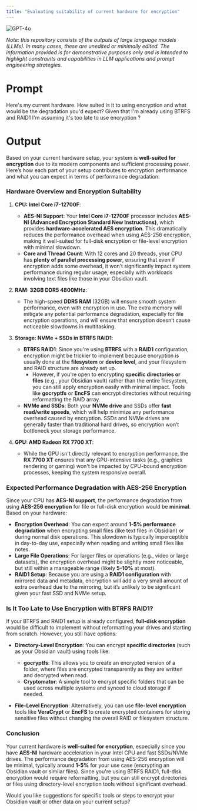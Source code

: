 ```yaml
---
title: "Evaluating suitability of current hardware for encryption"
---
```

![GPT-4o](https://img.shields.io/badge/GPT--4o-3333FF?style=for-the-badge&logo=openai&logoColor=white)



*Note: this repository consists of the outputs of large language models (LLMs). In many cases, these are unedited or minimally edited. The information provided is for demonstrative purposes only and is intended to highlight constraints and capabilities in LLM applications and prompt engineering strategies.*


# Prompt

Here's my current hardware. How suited is it to using encryption and what would be the degradation you'd expect? Given that I'm already using BTRFS and RAID1 I'm assuming it's too late to use encryption ?

# Output

Based on your current hardware setup, your system is **well-suited for encryption** due to its modern components and sufficient processing power. Here’s how each part of your setup contributes to encryption performance and what you can expect in terms of performance degradation:

### **Hardware Overview and Encryption Suitability**

1. **CPU: Intel Core i7-12700F**:
   - **AES-NI Support**: Your **Intel Core i7-12700F** processor includes **AES-NI (Advanced Encryption Standard New Instructions)**, which provides **hardware-accelerated AES encryption**. This dramatically reduces the performance overhead when using AES-256 encryption, making it well-suited for full-disk encryption or file-level encryption with minimal slowdown.
   - **Core and Thread Count**: With 12 cores and 20 threads, your CPU has **plenty of parallel processing power**, ensuring that even if encryption adds some overhead, it won’t significantly impact system performance during regular usage, especially with workloads involving text files like those in your Obsidian vault.

2. **RAM: 32GB DDR5 4800MHz**:
   - The high-speed **DDR5 RAM** (32GB) will ensure smooth system performance, even with encryption in use. The extra memory will mitigate any potential performance degradation, especially for file encryption operations, and will ensure that encryption doesn’t cause noticeable slowdowns in multitasking.

3. **Storage: NVMe + SSDs in BTRFS RAID1**:
   - **BTRFS RAID1**: Since you're using **BTRFS** with a **RAID1** configuration, encryption might be trickier to implement because encryption is usually done at the **filesystem** or **device level**, and your filesystem and RAID structure are already set up.
     - However, if you're open to encrypting **specific directories or files** (e.g., your Obsidian vault) rather than the entire filesystem, you can still apply encryption easily with minimal impact. Tools like **gocryptfs** or **EncFS** can encrypt directories without requiring reformatting the RAID array.
   - **NVMe and SSDs**: Both your **NVMe drive** and SSDs offer **fast read/write speeds**, which will help minimize any performance overhead caused by encryption. SSDs and NVMe drives are generally faster than traditional hard drives, so encryption won’t bottleneck your storage performance.

4. **GPU: AMD Radeon RX 7700 XT**:
   - While the GPU isn't directly relevant to encryption performance, the **RX 7700 XT** ensures that any GPU-intensive tasks (e.g., graphics rendering or gaming) won't be impacted by CPU-bound encryption processes, keeping the system responsive overall.

### **Expected Performance Degradation with AES-256 Encryption**

Since your CPU has **AES-NI support**, the performance degradation from using **AES-256 encryption** for file or full-disk encryption would be **minimal**. Based on your hardware:
- **Encryption Overhead**: You can expect around **1-5% performance degradation** when encrypting small files (like text files in Obsidian) or during normal disk operations. This slowdown is typically imperceptible in day-to-day use, especially when reading and writing small files like notes.
- **Large File Operations**: For larger files or operations (e.g., video or large datasets), the encryption overhead might be slightly more noticeable, but still within a manageable range (likely **5-10%** at most).
- **RAID1 Setup**: Because you are using a **RAID1 configuration** with mirrored data and metadata, encryption will add a very small amount of extra overhead due to the mirroring, but it’s unlikely to be significant given your fast SSD and NVMe setup.

### **Is It Too Late to Use Encryption with BTRFS RAID1?**

If your BTRFS and RAID1 setup is already configured, **full-disk encryption** would be difficult to implement without reformatting your drives and starting from scratch. However, you still have options:

- **Directory-Level Encryption**: You can encrypt **specific directories** (such as your Obsidian vault) using tools like:
  - **gocryptfs**: This allows you to create an encrypted version of a folder, where files are encrypted transparently as they are written and decrypted when read.
  - **Cryptomator**: A simple tool to encrypt specific folders that can be used across multiple systems and synced to cloud storage if needed.

- **File-Level Encryption**: Alternatively, you can use **file-level encryption** tools like **VeraCrypt** or **EncFS** to create encrypted containers for storing sensitive files without changing the overall RAID or filesystem structure.

### **Conclusion**

Your current hardware is **well-suited for encryption**, especially since you have **AES-NI** hardware acceleration in your Intel CPU and fast SSDs/NVMe drives. The performance degradation from using AES-256 encryption will be minimal, typically around **1-5%** for your use case (encrypting an Obsidian vault or similar files). Since you're using BTRFS RAID1, full-disk encryption would require reformatting, but you can still encrypt directories or files using directory-level encryption tools without significant overhead.

Would you like suggestions for specific tools or steps to encrypt your Obsidian vault or other data on your current setup?